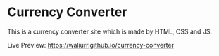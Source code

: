 # Currency Converter

This is a currency converter site which is made by HTML, CSS and JS.

Live Preview: https://waliurr.github.io/currency-converter
